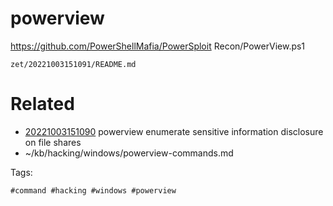 # powerview
https://github.com/PowerShellMafia/PowerSploit
Recon/PowerView.ps1

` zet/20221003151091/README.md `

# Related

- [20221003151090](/zet/20221003151090/README.md) powerview enumerate sensitive information disclosure on file shares
- ~/kb/hacking/windows/powerview-commands.md

Tags:

    #command #hacking #windows #powerview 
